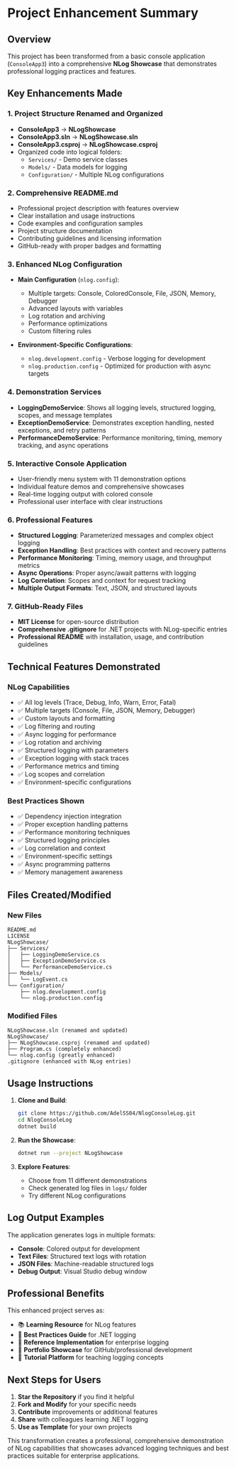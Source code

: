 # Project Enhancement Summary

## Overview
This project has been transformed from a basic console application (`ConsoleApp3`) into a comprehensive **NLog Showcase** that demonstrates professional logging practices and features.

## Key Enhancements Made

### 1. Project Structure Renamed and Organized
- **ConsoleApp3** → **NLogShowcase**
- **ConsoleApp3.sln** → **NLogShowcase.sln**
- **ConsoleApp3.csproj** → **NLogShowcase.csproj**
- Organized code into logical folders:
  - `Services/` - Demo service classes
  - `Models/` - Data models for logging
  - `Configuration/` - Multiple NLog configurations

### 2. Comprehensive README.md
- Professional project description with features overview
- Clear installation and usage instructions
- Code examples and configuration samples
- Project structure documentation
- Contributing guidelines and licensing information
- GitHub-ready with proper badges and formatting

### 3. Enhanced NLog Configuration
- **Main Configuration** (`nlog.config`):
  - Multiple targets: Console, ColoredConsole, File, JSON, Memory, Debugger
  - Advanced layouts with variables
  - Log rotation and archiving
  - Performance optimizations
  - Custom filtering rules

- **Environment-Specific Configurations**:
  - `nlog.development.config` - Verbose logging for development
  - `nlog.production.config` - Optimized for production with async targets

### 4. Demonstration Services
- **LoggingDemoService**: Shows all logging levels, structured logging, scopes, and message templates
- **ExceptionDemoService**: Demonstrates exception handling, nested exceptions, and retry patterns
- **PerformanceDemoService**: Performance monitoring, timing, memory tracking, and async operations

### 5. Interactive Console Application
- User-friendly menu system with 11 demonstration options
- Individual feature demos and comprehensive showcases
- Real-time logging output with colored console
- Professional user interface with clear instructions

### 6. Professional Features
- **Structured Logging**: Parameterized messages and complex object logging
- **Exception Handling**: Best practices with context and recovery patterns
- **Performance Monitoring**: Timing, memory usage, and throughput metrics
- **Async Operations**: Proper async/await patterns with logging
- **Log Correlation**: Scopes and context for request tracking
- **Multiple Output Formats**: Text, JSON, and structured layouts

### 7. GitHub-Ready Files
- **MIT License** for open-source distribution
- **Comprehensive .gitignore** for .NET projects with NLog-specific entries
- **Professional README** with installation, usage, and contribution guidelines

## Technical Features Demonstrated

### NLog Capabilities
- ✅ All log levels (Trace, Debug, Info, Warn, Error, Fatal)
- ✅ Multiple targets (Console, File, JSON, Memory, Debugger)
- ✅ Custom layouts and formatting
- ✅ Log filtering and routing
- ✅ Async logging for performance
- ✅ Log rotation and archiving
- ✅ Structured logging with parameters
- ✅ Exception logging with stack traces
- ✅ Performance metrics and timing
- ✅ Log scopes and correlation
- ✅ Environment-specific configurations

### Best Practices Shown
- ✅ Dependency injection integration
- ✅ Proper exception handling patterns
- ✅ Performance monitoring techniques
- ✅ Structured logging principles
- ✅ Log correlation and context
- ✅ Environment-specific settings
- ✅ Async programming patterns
- ✅ Memory management awareness

## Files Created/Modified

### New Files
```
README.md
LICENSE
NLogShowcase/
├── Services/
│   ├── LoggingDemoService.cs
│   ├── ExceptionDemoService.cs
│   └── PerformanceDemoService.cs
├── Models/
│   └── LogEvent.cs
└── Configuration/
    ├── nlog.development.config
    └── nlog.production.config
```

### Modified Files
```
NLogShowcase.sln (renamed and updated)
NLogShowcase/
├── NLogShowcase.csproj (renamed and updated)
├── Program.cs (completely enhanced)
└── nlog.config (greatly enhanced)
.gitignore (enhanced with NLog entries)
```

## Usage Instructions

1. **Clone and Build**:
   ```bash
   git clone https://github.com/AdelSS04/NlogConsoleLog.git
   cd NlogConsoleLog
   dotnet build
   ```

2. **Run the Showcase**:
   ```bash
   dotnet run --project NLogShowcase
   ```

3. **Explore Features**:
   - Choose from 11 different demonstrations
   - Check generated log files in `logs/` folder
   - Try different NLog configurations

## Log Output Examples

The application generates logs in multiple formats:
- **Console**: Colored output for development
- **Text Files**: Structured text logs with rotation
- **JSON Files**: Machine-readable structured logs
- **Debug Output**: Visual Studio debug window

## Professional Benefits

This enhanced project serves as:
- 📚 **Learning Resource** for NLog features
- 🎯 **Best Practices Guide** for .NET logging
- 🔧 **Reference Implementation** for enterprise logging
- 🚀 **Portfolio Showcase** for GitHub/professional development
- 📖 **Tutorial Platform** for teaching logging concepts

## Next Steps for Users

1. **Star the Repository** if you find it helpful
2. **Fork and Modify** for your specific needs
3. **Contribute** improvements or additional features
4. **Share** with colleagues learning .NET logging
5. **Use as Template** for your own projects

This transformation creates a professional, comprehensive demonstration of NLog capabilities that showcases advanced logging techniques and best practices suitable for enterprise applications.